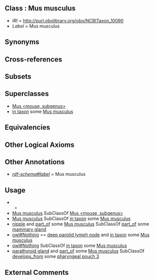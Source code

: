 
## Class : Mus musculus

 * *IRI* = http://purl.obolibrary.org/obo/NCBITaxon_10090
 * *Label* = Mus musculus

## Synonyms


## Cross-references


## Subsets


## Superclasses

 * [Mus <mouse, subgenus>](../../NCBITaxon/07/NCBITaxon_862507.md)
 * [in taxon](../../RO/62/RO_0002162.md) some [Mus musculus](../../NCBITaxon/90/NCBITaxon_10090.md)

## Equivalencies


## Other Logical Axioms


## Other Annotations

 * *[rdf-schema#label](../../el/rdf-schema#label.md)* = Mus musculus

## Usage

 * -
 * [Mus musculus](../../NCBITaxon/90/NCBITaxon_10090.md) SubClassOf [Mus <mouse, subgenus>](../../NCBITaxon/07/NCBITaxon_862507.md)
 * [Mus musculus](../../NCBITaxon/90/NCBITaxon_10090.md) SubClassOf [in taxon](../../RO/62/RO_0002162.md) some [Mus musculus](../../NCBITaxon/90/NCBITaxon_10090.md)
 * [nipple](../../UBERON/30/UBERON_0002030.md) and [part_of](../../BFO/50/BFO_0000050.md) some [Mus musculus](../../NCBITaxon/90/NCBITaxon_10090.md) SubClassOf [part_of](../../BFO/50/BFO_0000050.md) some [mammary gland](../../UBERON/11/UBERON_0001911.md)
 * [owl#Nothing](../../ng/owl#Nothing.md) == [deep parotid lymph node](../../UBERON/93/UBERON_0016393.md) and [in taxon](../../RO/62/RO_0002162.md) some [Mus musculus](../../NCBITaxon/90/NCBITaxon_10090.md)
 * [owl#Nothing](../../ng/owl#Nothing.md) SubClassOf [in taxon](../../RO/62/RO_0002162.md) some [Mus musculus](../../NCBITaxon/90/NCBITaxon_10090.md)
 * [parathyroid gland](../../UBERON/32/UBERON_0001132.md) and [part_of](../../BFO/50/BFO_0000050.md) some [Mus musculus](../../NCBITaxon/90/NCBITaxon_10090.md) SubClassOf [develops_from](../../RO/02/RO_0002202.md) some [pharyngeal pouch 3](../../UBERON/24/UBERON_0007124.md)

## External Comments

